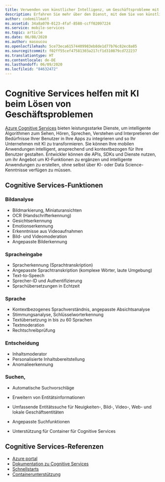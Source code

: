 ```yaml
---
title: Verwenden von künstlicher Intelligenz, um Geschäftsprobleme mit Azure Cognitive Services zu lösen
description: Erfahren Sie mehr über den Dienst, mit dem Sie von künstlicher Intelligenz profitieren, um intelligente mobile Anwendungen zu erstellen.
author: codemillmatt
ms.assetid: 34a8a070-0123-4faf-8588-ccff02097224
ms.service: mobile-services
ms.topic: article
ms.date: 06/08/2020
ms.author: masoucou
ms.openlocfilehash: 5ce73eca61574409983eb8de1d77b76c82ec8a85
ms.sourcegitcommit: f02ff55cef47581303a217cf1d310879cd722237
ms.translationtype: HT
ms.contentlocale: de-DE
ms.lasthandoff: 06/09/2020
ms.locfileid: "84632472"
---
```

# <a name="cognitive-services-helps-to-solve-business-problems-by-using-ai"></a>Cognitive Services helfen mit KI beim Lösen von Geschäftsproblemen

[Azure Cognitive Services](https://azure.microsoft.com/services/cognitive-services/) bieten leistungsstarke Dienste, um intelligente Algorithmen zum Sehen, Hören, Sprechen, Verstehen und Interpretieren der Bedürfnisse Ihrer Benutzer in Ihre Apps zu integrieren und so Ihr Unternehmen mit KI zu transformieren. Sie können Ihre mobilen Anwendungen intelligent, ansprechend und kontextbezogen für Ihre Benutzer gestalten. Entwickler können die APIs, SDKs und Dienste nutzen, um ihr Angebot um KI-Funktionen zu ergänzen und intelligente Anwendungen zu erstellen, ohne selbst über KI- oder Data Science-Kenntnisse verfügen zu müssen.

## <a name="cognitive-services-capabilities"></a>Cognitive Services-Funktionen

### <a name="vision"></a>Bildanalyse

- Bildmarkierung, Miniaturansichten
- OCR (Handschrifterkennung)
- Gesichtserkennung
- Emotionserkennung
- Erkenntnisse aus Videoaufnahmen
- Bild- und Videomoderation
- Angepasste Bilderkennung

### <a name="speech"></a>Spracheingabe

- Spracherkennung (Sprachtranskription)
- Angepasste Sprachtranskription (komplexe Wörter, laute Umgebung)
- Text-to-Speech
- Sprecher-ID und Authentifizierung
- Sprachübersetzungen in Echtzeit

### <a name="language"></a>Sprache

- Kontextbezogenes Sprachverständnis, angepasste Absichtsanalyse
- Stimmungsanalyse, Schlüsselworterkennung
- Textübersetzung in bis zu 60 Sprachen
- Textmoderation
- Rechtschreibprüfung

### <a name="decision"></a>Entscheidung

- Inhaltsmoderator
- Personalisierte Inhaltsbereitstellung
- Anomalieerkennung

### <a name="search"></a>Suchen,

- Automatische Suchvorschläge 
- Erweitern von Entitätsinformationen
- Umfassende Entitätssuche für Neuigkeiten-, Bild-, Video-, Web- und lokale Geschäftsentitäten
- Angepasste Suchfunktionen

- Unterstützung für Container für Cognitive Services

##  <a name="cognitive-services-references"></a>Cognitive Services-Referenzen

- [Azure portal](https://portal.azure.com) 
- [Dokumentation zu Cognitive Services](/azure/cognitive-services/welcome)
- [Schnellstarts](/azure/cognitive-services/cognitive-services-apis-create-account)
- [Containerunterstützung](/azure/cognitive-services/cognitive-services-container-support)